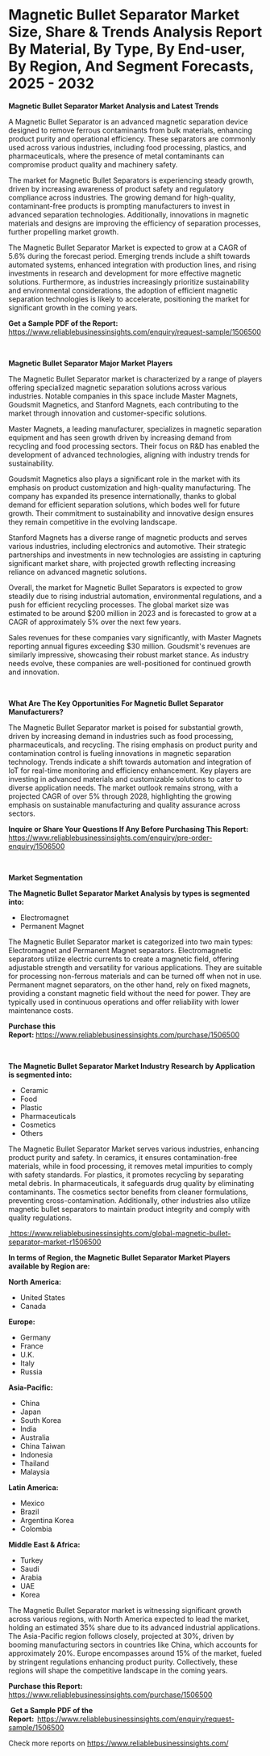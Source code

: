 <p><h1>Magnetic Bullet Separator Market Size, Share & Trends Analysis Report By Material, By Type, By End-user, By Region, And Segment Forecasts, 2025 - 2032</h1></p><p><strong>Magnetic Bullet Separator Market Analysis and Latest Trends</strong></p>
<p><p>A Magnetic Bullet Separator is an advanced magnetic separation device designed to remove ferrous contaminants from bulk materials, enhancing product purity and operational efficiency. These separators are commonly used across various industries, including food processing, plastics, and pharmaceuticals, where the presence of metal contaminants can compromise product quality and machinery safety. </p><p>The market for Magnetic Bullet Separators is experiencing steady growth, driven by increasing awareness of product safety and regulatory compliance across industries. The growing demand for high-quality, contaminant-free products is prompting manufacturers to invest in advanced separation technologies. Additionally, innovations in magnetic materials and designs are improving the efficiency of separation processes, further propelling market growth.</p><p>The Magnetic Bullet Separator Market is expected to grow at a CAGR of 5.6% during the forecast period. Emerging trends include a shift towards automated systems, enhanced integration with production lines, and rising investments in research and development for more effective magnetic solutions. Furthermore, as industries increasingly prioritize sustainability and environmental considerations, the adoption of efficient magnetic separation technologies is likely to accelerate, positioning the market for significant growth in the coming years.</p></p>
<p><strong>Get a Sample PDF of the Report:&nbsp;</strong> <a href="https://www.reliablebusinessinsights.com/enquiry/request-sample/1506500?utm_campaign=2190&utm_medium=2&utm_source=Github&utm_content=ia&utm_term=23032025&utm_id=magnetic-bullet-separator">https://www.reliablebusinessinsights.com/enquiry/request-sample/1506500</a></p>
<p>&nbsp;</p>
<p><strong>Magnetic Bullet Separator Major Market Players</strong></p>
<p><p>The Magnetic Bullet Separator market is characterized by a range of players offering specialized magnetic separation solutions across various industries. Notable companies in this space include Master Magnets, Goudsmit Magnetics, and Stanford Magnets, each contributing to the market through innovation and customer-specific solutions.</p><p>Master Magnets, a leading manufacturer, specializes in magnetic separation equipment and has seen growth driven by increasing demand from recycling and food processing sectors. Their focus on R&D has enabled the development of advanced technologies, aligning with industry trends for sustainability.</p><p>Goudsmit Magnetics also plays a significant role in the market with its emphasis on product customization and high-quality manufacturing. The company has expanded its presence internationally, thanks to global demand for efficient separation solutions, which bodes well for future growth. Their commitment to sustainability and innovative design ensures they remain competitive in the evolving landscape.</p><p>Stanford Magnets has a diverse range of magnetic products and serves various industries, including electronics and automotive. Their strategic partnerships and investments in new technologies are assisting in capturing significant market share, with projected growth reflecting increasing reliance on advanced magnetic solutions.</p><p>Overall, the market for Magnetic Bullet Separators is expected to grow steadily due to rising industrial automation, environmental regulations, and a push for efficient recycling processes. The global market size was estimated to be around $200 million in 2023 and is forecasted to grow at a CAGR of approximately 5% over the next few years.</p><p>Sales revenues for these companies vary significantly, with Master Magnets reporting annual figures exceeding $30 million. Goudsmit's revenues are similarly impressive, showcasing their robust market stance. As industry needs evolve, these companies are well-positioned for continued growth and innovation.</p></p>
<p>&nbsp;</p>
<p><strong>What Are The Key Opportunities For Magnetic Bullet Separator Manufacturers?</strong></p>
<p><p>The Magnetic Bullet Separator market is poised for substantial growth, driven by increasing demand in industries such as food processing, pharmaceuticals, and recycling. The rising emphasis on product purity and contamination control is fueling innovations in magnetic separation technology. Trends indicate a shift towards automation and integration of IoT for real-time monitoring and efficiency enhancement. Key players are investing in advanced materials and customizable solutions to cater to diverse application needs. The market outlook remains strong, with a projected CAGR of over 5% through 2028, highlighting the growing emphasis on sustainable manufacturing and quality assurance across sectors.</p></p>
<p><strong>Inquire or Share Your Questions If Any Before Purchasing This Report:</strong> <a href="https://www.reliablebusinessinsights.com/enquiry/pre-order-enquiry/1506500?utm_campaign=2190&utm_medium=2&utm_source=Github&utm_content=ia&utm_term=23032025&utm_id=magnetic-bullet-separator">https://www.reliablebusinessinsights.com/enquiry/pre-order-enquiry/1506500</a></p>
<p>&nbsp;</p>
<p><strong>Market Segmentation</strong></p>
<p><strong>The Magnetic Bullet Separator Market Analysis by types is segmented into:</strong></p>
<p><ul><li>Electromagnet</li><li>Permanent Magnet</li></ul></p>
<p><p>The Magnetic Bullet Separator market is categorized into two main types: Electromagnet and Permanent Magnet separators. Electromagnetic separators utilize electric currents to create a magnetic field, offering adjustable strength and versatility for various applications. They are suitable for processing non-ferrous materials and can be turned off when not in use. Permanent magnet separators, on the other hand, rely on fixed magnets, providing a constant magnetic field without the need for power. They are typically used in continuous operations and offer reliability with lower maintenance costs.</p></p>
<p><strong>Purchase this Report:&nbsp;</strong><a href="https://www.reliablebusinessinsights.com/purchase/1506500?utm_campaign=2190&utm_medium=2&utm_source=Github&utm_content=ia&utm_term=23032025&utm_id=magnetic-bullet-separator">https://www.reliablebusinessinsights.com/purchase/1506500</a></p>
<p>&nbsp;</p>
<p><strong>The Magnetic Bullet Separator Market Industry Research by Application is segmented into:</strong></p>
<p><ul><li>Ceramic</li><li>Food</li><li>Plastic</li><li>Pharmaceuticals</li><li>Cosmetics</li><li>Others</li></ul></p>
<p><p>The Magnetic Bullet Separator Market serves various industries, enhancing product purity and safety. In ceramics, it ensures contamination-free materials, while in food processing, it removes metal impurities to comply with safety standards. For plastics, it promotes recycling by separating metal debris. In pharmaceuticals, it safeguards drug quality by eliminating contaminants. The cosmetics sector benefits from cleaner formulations, preventing cross-contamination. Additionally, other industries also utilize magnetic bullet separators to maintain product integrity and comply with quality regulations.</p></p>
<p><a href="https://www.reliablebusinessinsights.com/global-magnetic-bullet-separator-market-r1506500?utm_campaign=2190&utm_medium=2&utm_source=Github&utm_content=ia&utm_term=23032025&utm_id=magnetic-bullet-separator">&nbsp;https://www.reliablebusinessinsights.com/global-magnetic-bullet-separator-market-r1506500</a></p>
<p><strong>In terms of Region, the Magnetic Bullet Separator Market Players available by Region are:</strong></p>
<p>
    <p> <strong> North America: </strong>
        <ul>
            <li>United States</li>
            <li>Canada</li>
        </ul>
        </p> 
    <p> <strong> Europe: </strong>
        <ul>
            <li>Germany</li>
            <li>France</li>
            <li>U.K.</li>
            <li>Italy</li>
            <li>Russia</li>
        </ul>
        </p> 
    <p> <strong> Asia-Pacific: </strong>
        <ul>
            <li>China</li>
            <li>Japan</li>
            <li>South Korea</li>
            <li>India</li>
            <li>Australia</li>
            <li>China Taiwan</li>
            <li>Indonesia</li>
            <li>Thailand</li>
            <li>Malaysia</li>
        </ul>
        </p> 
    <p> <strong> Latin America: </strong>
        <ul>
            <li>Mexico</li>
            <li>Brazil</li>
            <li>Argentina Korea</li>
            <li>Colombia</li>
        </ul>
        </p> 
    <p> <strong> Middle East & Africa: </strong>
        <ul>
            <li>Turkey</li>
            <li>Saudi</li>
            <li>Arabia</li>
            <li>UAE</li>
            <li>Korea</li>
        </ul>
    </p>
    </p>
<p><p>The Magnetic Bullet Separator market is witnessing significant growth across various regions, with North America expected to lead the market, holding an estimated 35% share due to its advanced industrial applications. The Asia-Pacific region follows closely, projected at 30%, driven by booming manufacturing sectors in countries like China, which accounts for approximately 20%. Europe encompasses around 15% of the market, fueled by stringent regulations enhancing product purity. Collectively, these regions will shape the competitive landscape in the coming years.</p></p>
<p><strong>Purchase this Report: </strong><a href="https://www.reliablebusinessinsights.com/purchase/1506500?utm_campaign=2190&utm_medium=2&utm_source=Github&utm_content=ia&utm_term=23032025&utm_id=magnetic-bullet-separator">https://www.reliablebusinessinsights.com/purchase/1506500</a></p>
<p>&nbsp;<strong>Get a Sample PDF of the Report:&nbsp;&nbsp;</strong><a href="https://www.reliablebusinessinsights.com/enquiry/request-sample/1506500?utm_campaign=2190&utm_medium=2&utm_source=Github&utm_content=ia&utm_term=23032025&utm_id=magnetic-bullet-separator">https://www.reliablebusinessinsights.com/enquiry/request-sample/1506500</a></p>
<p><strong></strong></p>
<p>Check more reports on <a href="https://www.reliablebusinessinsights.com/?utm_campaign=2190&utm_medium=2&utm_source=Github&utm_content=ia&utm_term=23032025&utm_id=magnetic-bullet-separator">https://www.reliablebusinessinsights.com/</a></p>